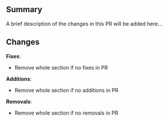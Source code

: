 ## Summary
A brief description of the changes in this PR will be added here...

## Changes
**Fixes**:
- Remove whole section if no fixes in PR

**Additions**:
- Remove whole section if no additions in PR

**Removals**:
- Remove whole section if no removals in PR
